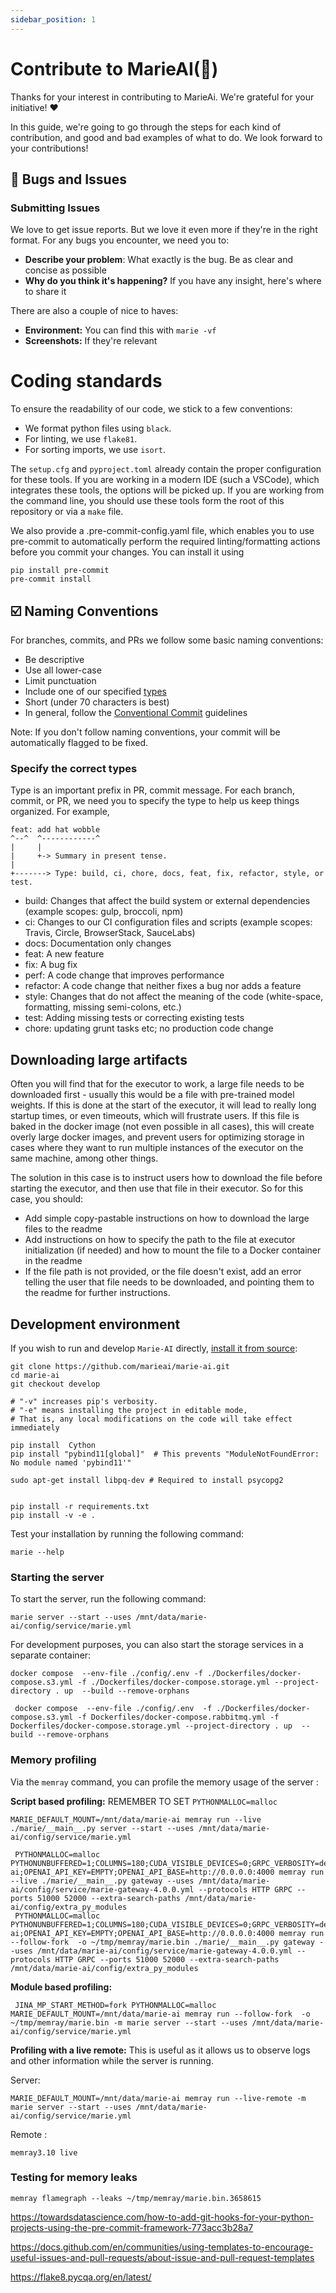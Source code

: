 ```yaml
---
sidebar_position: 1
---
```


# Contribute to MarieAI(🦊)

Thanks for your interest in contributing to MarieAi. We're grateful for your initiative! ❤️

In this guide, we're going to go through the steps for each kind of contribution, and good and bad examples of what to do. We look forward to your contributions!


<a name="-bugs-and-issues"></a>
## 🐞 Bugs and Issues

### Submitting Issues

We love to get issue reports. But we love it even more if they're in the right format. For any bugs you encounter, we need you to:

* **Describe your problem**: What exactly is the bug. Be as clear and concise as possible
* **Why do you think it's happening?** If you have any insight, here's where to share it

There are also a couple of nice to haves:

* **Environment:** You can find this with ``marie -vf``
* **Screenshots:** If they're relevant

# Coding standards

To ensure the readability of our code, we stick to a few conventions:

* We format python files using `black`.
* For linting, we use `flake81`.
* For sorting imports, we use `isort`.


The `setup.cfg` and `pyproject.toml` already contain the proper configuration for these tools. 
If you are working in a modern IDE (such a VSCode), which integrates these tools, the options will be picked up.
If you are working from the command line, you should use these tools form the root of this repository or via a `make` file.



We also provide a .pre-commit-config.yaml file, which enables you to use pre-commit to automatically perform the required linting/formatting actions before you commit your changes. 
You can install it using
```shell
pip install pre-commit
pre-commit install
```

<a name="-naming-conventions"></a>
## ☑️ Naming Conventions

For branches, commits, and PRs we follow some basic naming conventions:

* Be descriptive
* Use all lower-case
* Limit punctuation
* Include one of our specified [types](#specify-the-correct-types)
* Short (under 70 characters is best)
* In general, follow the [Conventional Commit](https://www.conventionalcommits.org/en/v1.0.0/#summary) guidelines

Note: If you don't follow naming conventions, your commit will be automatically flagged to be fixed.

### Specify the correct types

Type is an important prefix in PR, commit message. For each branch, commit, or PR, we need you to specify the type to help us keep things organized. For example,

```
feat: add hat wobble
^--^  ^------------^
|     |
|     +-> Summary in present tense.
|
+-------> Type: build, ci, chore, docs, feat, fix, refactor, style, or test.
```

- build: Changes that affect the build system or external dependencies (example scopes: gulp, broccoli, npm)
- ci: Changes to our CI configuration files and scripts (example scopes: Travis, Circle, BrowserStack, SauceLabs)
- docs: Documentation only changes
- feat: A new feature
- fix: A bug fix
- perf: A code change that improves performance
- refactor: A code change that neither fixes a bug nor adds a feature
- style: Changes that do not affect the meaning of the code (white-space, formatting, missing semi-colons, etc.)
- test: Adding missing tests or correcting existing tests
- chore: updating grunt tasks etc; no production code change



## Downloading large artifacts

Often you will find that for the executor to work, a large file needs to be downloaded first - usually this would be a file with pre-trained model weights. If this is done at the start of the executor, it will lead to really long startup times, or even timeouts, which will frustrate users.
If this file is baked in the docker image (not even possible in all cases), this will create overly large docker images, and prevent users for optimizing storage in cases where they want to run multiple instances of the executor on the same machine, among other things.

The solution in this case is to instruct users how to download the file before starting the executor, and then use that file in their executor. So for this case, you should:

* Add simple copy-pastable instructions on how to download the large files to the readme
* Add instructions on how to specify the path to the file at executor initialization (if needed) and how to mount the file to a Docker container in the readme
* If the file path is not provided, or the file doesn't exist, add an error telling the user that file needs to be downloaded, and pointing them to the readme for further instructions.


## Development environment
If you wish to run and develop `Marie-AI` directly, [install it from source](../installation.mdx#installing-from-source):




```shell
git clone https://github.com/marieai/marie-ai.git
cd marie-ai
git checkout develop

# "-v" increases pip's verbosity.
# "-e" means installing the project in editable mode,
# That is, any local modifications on the code will take effect immediately

pip install  Cython
pip install "pybind11[global]"  # This prevents "ModuleNotFoundError: No module named 'pybind11'"

sudo apt-get install libpq-dev # Required to install psycopg2


pip install -r requirements.txt
pip install -v -e .
```

Test your installation by running the following command:

```shell
marie --help
```

### Starting the server

To start the server, run the following command:

```shell
marie server --start --uses /mnt/data/marie-ai/config/service/marie.yml
```


For development purposes, you can also start the storage services in a separate container:
```shell
docker compose  --env-file ./config/.env -f ./Dockerfiles/docker-compose.s3.yml -f ./Dockerfiles/docker-compose.storage.yml --project-directory . up  --build --remove-orphans
```

```shell
 docker compose  --env-file ./config/.env  -f ./Dockerfiles/docker-compose.s3.yml -f Dockerfiles/docker-compose.rabbitmq.yml -f Dockerfiles/docker-compose.storage.yml --project-directory . up  --build --remove-orphans
``` 

### Memory profiling
Via the `memray` command, you can profile the memory usage of the server :

**Script based profiling:**
REMEMBER TO SET ` PYTHONMALLOC=malloc `
```shell
MARIE_DEFAULT_MOUNT=/mnt/data/marie-ai memray run --live ./marie/__main__.py server --start --uses /mnt/data/marie-ai/config/service/marie.yml

 PYTHONMALLOC=malloc  PYTHONUNBUFFERED=1;COLUMNS=180;CUDA_VISIBLE_DEVICES=0;GRPC_VERBOSITY=debug;JINA_MP_START_METHOD=spawn;MARIE_CACHE_LOCK_TIMEOUT=10;MARIE_DEBUG=0;MARIE_DEBUG_PORT=5678;MARIE_DEFAULT_MOUNT=/mnt/data/marie-ai;OPENAI_API_KEY=EMPTY;OPENAI_API_BASE=http://0.0.0.0:4000 memray run --live ./marie/__main__.py gateway --uses /mnt/data/marie-ai/config/service/marie-gateway-4.0.0.yml --protocols HTTP GRPC --ports 51000 52000 --extra-search-paths /mnt/data/marie-ai/config/extra_py_modules
 PYTHONMALLOC=malloc  PYTHONUNBUFFERED=1;COLUMNS=180;CUDA_VISIBLE_DEVICES=0;GRPC_VERBOSITY=debug;JINA_MP_START_METHOD=spawn;MARIE_CACHE_LOCK_TIMEOUT=10;MARIE_DEBUG=0;MARIE_DEBUG_PORT=5678;MARIE_DEFAULT_MOUNT=/mnt/data/marie-ai;OPENAI_API_KEY=EMPTY;OPENAI_API_BASE=http://0.0.0.0:4000 memray run --follow-fork  -o ~/tmp/memray/marie.bin ./marie/__main__.py gateway --uses /mnt/data/marie-ai/config/service/marie-gateway-4.0.0.yml --protocols HTTP GRPC --ports 51000 52000 --extra-search-paths /mnt/data/marie-ai/config/extra_py_modules
```

**Module based profiling:**
```shell
 JINA_MP_START_METHOD=fork PYTHONMALLOC=malloc MARIE_DEFAULT_MOUNT=/mnt/data/marie-ai memray run --follow-fork  -o ~/tmp/memray/marie.bin -m marie server --start --uses /mnt/data/marie-ai/config/service/marie.yml
```

**Profiling with a live remote:**
This is useful as it allows us to observe logs and other information while the server is running.

Server:
```shell
MARIE_DEFAULT_MOUNT=/mnt/data/marie-ai memray run --live-remote -m marie server --start --uses /mnt/data/marie-ai/config/service/marie.yml
```
Remote :
```shell
memray3.10 live
``` 

### Testing for memory leaks
```shell
memray flamegraph --leaks ~/tmp/memray/marie.bin.3658615
```

[](https://bloomberg.github.io/memray/run.html)
https://towardsdatascience.com/how-to-add-git-hooks-for-your-python-projects-using-the-pre-commit-framework-773acc3b28a7

https://docs.github.com/en/communities/using-templates-to-encourage-useful-issues-and-pull-requests/about-issue-and-pull-request-templates

https://flake8.pycqa.org/en/latest/